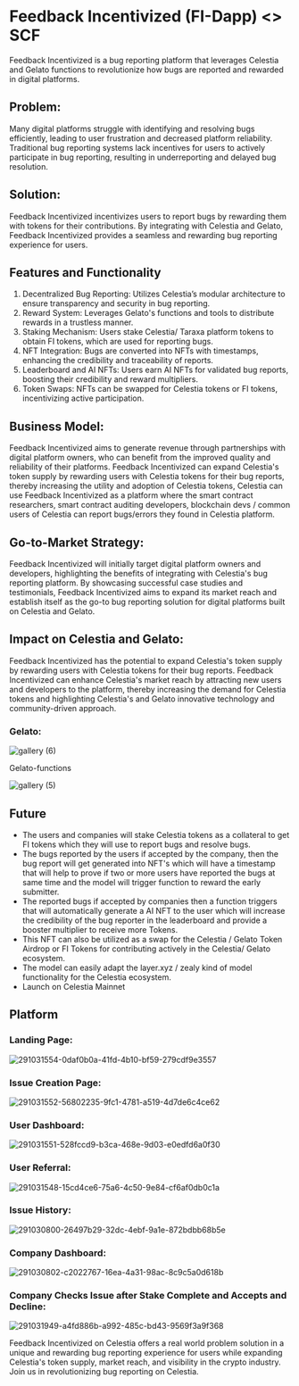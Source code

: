 # Feedback Incentivized (FI-Dapp) <> SCF

Feedback Incentivized is a bug reporting platform that leverages Celestia and Gelato functions to revolutionize how bugs are reported and rewarded in digital platforms.

## Problem:
Many digital platforms struggle with identifying and resolving bugs efficiently, leading to user frustration and decreased platform reliability. Traditional bug reporting systems lack incentives for users to actively participate in bug reporting, resulting in underreporting and delayed bug resolution.

## Solution:
Feedback Incentivized incentivizes users to report bugs by rewarding them with tokens for their contributions. By integrating with Celestia and Gelato, Feedback Incentivized provides a seamless and rewarding bug reporting experience for users.

## Features and Functionality
1. Decentralized Bug Reporting: Utilizes Celestia’s modular architecture to ensure transparency and security in bug reporting.
2. Reward System: Leverages Gelato's functions and tools to distribute rewards in a trustless manner.
3. Staking Mechanism: Users stake Celestia/ Taraxa platform tokens to obtain FI tokens, which are used for reporting bugs.
4. NFT Integration: Bugs are converted into NFTs with timestamps, enhancing the credibility and traceability of reports.
5. Leaderboard and AI NFTs: Users earn AI NFTs for validated bug reports, boosting their credibility and reward multipliers.
6. Token Swaps: NFTs can be swapped for Celestia tokens or FI tokens, incentivizing active participation.

## Business Model:
Feedback Incentivized aims to generate revenue through partnerships with digital platform owners, who can benefit from the improved quality and reliability of their platforms. Feedback Incentivized can expand Celestia's token supply by rewarding users with Celestia tokens for their bug reports, thereby increasing the utility and adoption of Celestia tokens, Celestia can use Feedback Incentivized as a platform where the smart contract researchers, smart contract auditing developers, blockchain devs / common users of Celestia can report bugs/errors they found in Celestia platform. 

## Go-to-Market Strategy:
Feedback Incentivized will initially target digital platform owners and developers, highlighting the benefits of integrating with Celestia's bug reporting platform. By showcasing successful case studies and testimonials, Feedback Incentivized aims to expand its market reach and establish itself as the go-to bug reporting solution for digital platforms built on Celestia and Gelato.

## Impact on Celestia and Gelato:
Feedback Incentivized has the potential to expand Celestia's token supply by rewarding users with Celestia tokens for their bug reports. Feedback Incentivized can enhance Celestia's market reach by attracting new users and developers to the platform, thereby increasing the demand for Celestia tokens and highlighting Celestia's and Gelato innovative technology and community-driven approach.

### Gelato:

![gallery (6)](https://github.com/Kali-Decoder/taraxa_hack/assets/69464744/89665ab7-af22-4d9d-85f5-c8c9562d124d)

Gelato-functions

![gallery (5)](https://github.com/Kali-Decoder/taraxa_hack/assets/69464744/8cc67870-f55c-4585-8013-ae5fb328b221)

## Future
- The users and companies will stake Celestia tokens as a collateral to get FI tokens which they will use to report bugs and resolve bugs.
- The bugs reported by the users if accepted by the company, then the bug report will get generated into NFT's which will have a timestamp that will help to prove if two or more users have reported the bugs at same time and the model will trigger function to reward the early submitter.
- The reported bugs if accepted by companies then a function triggers that will automatically generate a AI NFT to the user which will increase the credibility of the bug reporter in the leaderboard and provide a booster multiplier to receive more Tokens.
- This NFT can also be utilized as a swap for the Celestia / Gelato Token Airdrop or FI Tokens for contributing actively in the Celestia/ Gelato ecosystem.
- The model can easily adapt the layer.xyz / zealy kind of model functionality for the Celestia ecosystem.
- Launch on Celestia Mainnet

## Platform

### Landing Page:
![291031554-0daf0b0a-41fd-4b10-bf59-279cdf9e3557](https://github.com/Kali-Decoder/taraxa_hack/assets/69464744/e1cf36c1-54b2-4121-963b-de54e3215232)

### Issue Creation Page:
![291031552-56802235-9fc1-4781-a519-4d7de6c4ce62](https://github.com/Kali-Decoder/taraxa_hack/assets/69464744/fa8833ee-cdf5-4155-9b72-366181f55af8)

### User Dashboard:
![291031551-528fccd9-b3ca-468e-9d03-e0edfd6a0f30](https://github.com/Kali-Decoder/taraxa_hack/assets/69464744/bef9f269-a6f9-4337-95ce-acae97a03e9f)

### User Referral:
![291031548-15cd4ce6-75a6-4c50-9e84-cf6af0db0c1a](https://github.com/Kali-Decoder/taraxa_hack/assets/69464744/a1e1abc6-8a93-4429-948a-d98950fca920)

### Issue History:
![291030800-26497b29-32dc-4ebf-9a1e-872bdbb68b5e](https://github.com/Kali-Decoder/taraxa_hack/assets/69464744/ae51d913-f99d-4433-9a8c-adea6a4a2108)

### Company Dashboard:
![291030802-c2022767-16ea-4a31-98ac-8c9c5a0d618b](https://github.com/Kali-Decoder/taraxa_hack/assets/69464744/c04cb25a-e8ac-42a3-9b85-2f1bf8322106)

### Company Checks Issue after Stake Complete and Accepts and Decline:
![291031949-a4fd886b-a992-485c-bd43-9569f3a9f368](https://github.com/Kali-Decoder/taraxa_hack/assets/69464744/8a2651b5-f0fa-40ee-b6cc-173eecba5608)

Feedback Incentivized on Celestia offers a real world problem solution in a unique and rewarding bug reporting experience for users while expanding Celestia's token supply, market reach, and visibility in the crypto industry. Join us in revolutionizing bug reporting on Celestia.
